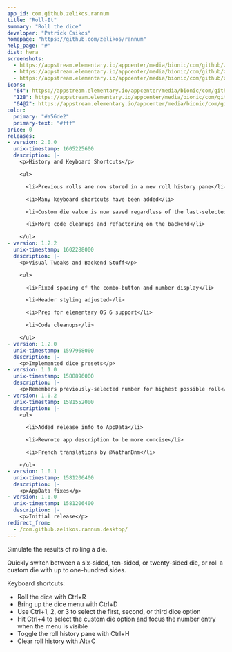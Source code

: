 ```yaml
---
app_id: com.github.zelikos.rannum
title: "Roll-It"
summary: "Roll the dice"
developer: "Patrick Csikos"
homepage: "https://github.com/zelikos/rannum"
help_page: "#"
dist: hera
screenshots:
  - https://appstream.elementary.io/appcenter/media/bionic/com/github/zelikos.rannum/3BB3ABD09799510EBCB7ED36714FF4BE/screenshots/image-1_orig.png
  - https://appstream.elementary.io/appcenter/media/bionic/com/github/zelikos.rannum/3BB3ABD09799510EBCB7ED36714FF4BE/screenshots/image-2_orig.png
  - https://appstream.elementary.io/appcenter/media/bionic/com/github/zelikos.rannum/3BB3ABD09799510EBCB7ED36714FF4BE/screenshots/image-3_orig.png
icons:
  "64": https://appstream.elementary.io/appcenter/media/bionic/com/github/zelikos.rannum/3BB3ABD09799510EBCB7ED36714FF4BE/icons/64x64/com.github.zelikos.rannum_com.github.zelikos.rannum.png
  "128": https://appstream.elementary.io/appcenter/media/bionic/com/github/zelikos.rannum/3BB3ABD09799510EBCB7ED36714FF4BE/icons/128x128/com.github.zelikos.rannum_com.github.zelikos.rannum.png
  "64@2": https://appstream.elementary.io/appcenter/media/bionic/com/github/zelikos.rannum/3BB3ABD09799510EBCB7ED36714FF4BE/icons/64x64@2/com.github.zelikos.rannum_com.github.zelikos.rannum.png
color:
  primary: "#a56de2"
  primary-text: "#fff"
price: 0
releases:
- version: 2.0.0
  unix-timestamp: 1605225600
  description: |-
    <p>History and Keyboard Shortcuts</p>

    <ul>

      <li>Previous rolls are now stored in a new roll history pane</li>

      <li>Many keyboard shortcuts have been added</li>

      <li>Custom die value is now saved regardless of the last-selected die option</li>

      <li>More code cleanups and refactoring on the backend</li>

    </ul>
- version: 1.2.2
  unix-timestamp: 1602288000
  description: |-
    <p>Visual Tweaks and Backend Stuff</p>

    <ul>

      <li>Fixed spacing of the combo-button and number display</li>

      <li>Header styling adjusted</li>

      <li>Prep for elementary OS 6 support</li>

      <li>Code cleanups</li>

    </ul>
- version: 1.2.0
  unix-timestamp: 1597968000
  description: |-
    <p>Implemented dice presets</p>
- version: 1.1.0
  unix-timestamp: 1588896000
  description: |-
    <p>Remembers previously-selected number for highest possible roll</p>
- version: 1.0.2
  unix-timestamp: 1581552000
  description: |-
    <ul>

      <li>Added release info to AppData</li>

      <li>Rewrote app description to be more concise</li>

      <li>French translations by @NathanBnm</li>

    </ul>
- version: 1.0.1
  unix-timestamp: 1581206400
  description: |-
    <p>AppData fixes</p>
- version: 1.0.0
  unix-timestamp: 1581206400
  description: |-
    <p>Initial release</p>
redirect_from:
  - /com.github.zelikos.rannum.desktop/
---
```


<p>Simulate the results of rolling a die.</p>
<p>Quickly switch between a six-sided, ten-sided, or twenty-sided die, or roll a custom die with up to one-hundred sides.</p>
<p>Keyboard shortcuts:</p>
<ul>
  <li>Roll the dice with Ctrl+R</li>
  <li>Bring up the dice menu with Ctrl+D</li>
  <li>Use Ctrl+1, 2, or 3 to select the first, second, or third dice option</li>
  <li>Hit Ctrl+4 to select the custom die option and focus the number entry when the menu is visible</li>
  <li>Toggle the roll history pane with Ctrl+H</li>
  <li>Clear roll history with Alt+C</li>
</ul>